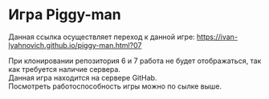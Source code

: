 # Игра Piggy-man
Данная ссылка осуществляет переход к данной игре:
    https://ivan-lyahnovich.github.io/piggy-man.html?07
    
При клонировании репозитория 6 и 7 работа не будет отображаться, так как требуется наличие сервера.  
Данная игра находится на сервере GitHab.  
Посмотреть работоспособность игры можно по сылке выше.
